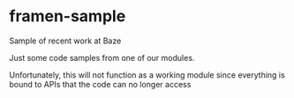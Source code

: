 # framen-sample
Sample of recent work at Baze

Just some code samples from one of our modules. 

Unfortunately, this will not function as a working module since everything is bound to APIs that the code can no longer access
